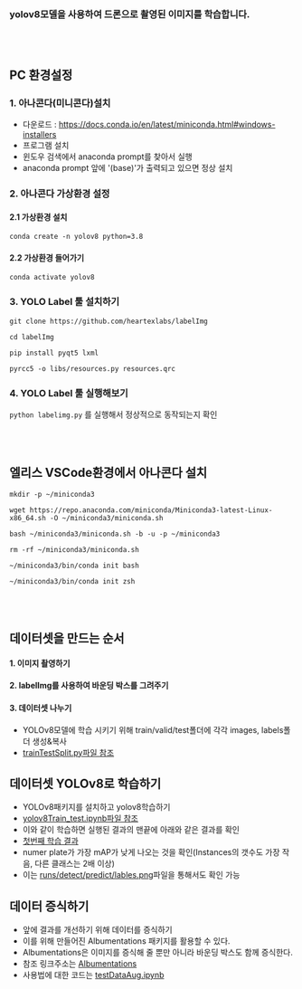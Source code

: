 ### yolov8모델을 사용하여 드론으로 촬영된 이미지를 학습합니다.

<br>
<br>

## PC 환경설정
### 1. 아나콘다(미니콘다)설치
* 다운로드 : https://docs.conda.io/en/latest/miniconda.html#windows-installers
* 프로그램 설치
* 윈도우 검색에서 anaconda prompt를 찾아서 실행
* anaconda prompt 앞에 '(base)'가 출력되고 있으면 정상 설치

### 2. 아나콘다 가상환경 설정
#### 2.1 가상환경 설치
``` conda create -n yolov8 python=3.8 ```

#### 2.2 가상환경 들어가기
``` conda activate yolov8 ```

### 3. YOLO Label 툴 설치하기
``` git clone https://github.com/heartexlabs/labelImg ```

``` cd labelImg ```

``` pip install pyqt5 lxml ```

``` pyrcc5 -o libs/resources.py resources.qrc ```

### 4. YOLO Label 툴 실행해보기
``` python labelimg.py ``` 
를 실행해서 정상적으로 동작되는지 확인

<br>
<br>

## 엘리스 VSCode환경에서 아나콘다 설치

``` mkdir -p ~/miniconda3 ```

``` wget https://repo.anaconda.com/miniconda/Miniconda3-latest-Linux-x86_64.sh -O ~/miniconda3/miniconda.sh ```

``` bash ~/miniconda3/miniconda.sh -b -u -p ~/miniconda3 ```

``` rm -rf ~/miniconda3/miniconda.sh ```

``` ~/miniconda3/bin/conda init bash ```

``` ~/miniconda3/bin/conda init zsh ```

<br>
<br>

## 데이터셋을 만드는 순서
#### 1. 이미지 촬영하기
#### 2. labelImg를 사용하여 바운딩 박스를 그려주기
#### 3. 데이터셋 나누기
* YOLOv8모델에 학습 시키기 위해 train/valid/test폴더에 각각 images, labels폴더 생성&복사
* [trainTestSplit.py파일 참조](https://github.com/venture21/yolov8_drone/blob/main/trainTestSplit.py)

## 데이터셋 YOLOv8로 학습하기
* YOLOv8패키지를 설치하고 yolov8학습하기
* [yolov8Train_test.ipynb파일 참조](https://github.com/venture21/yolov8_drone/blob/main/yolov8Train_test.ipynb)
* 이와 같이 학습하면 실행된 결과의 맨끝에 아래와 같은 결과를 확인
* [첫번째 학습 결과](https://github.com/venture21/yolov8_drone/blob/main/train1_result.png)
* numer plate가 가장 mAP가 낮게 나오는 것을 확인(Instances의 갯수도 가장 작음, 다른 클래스는 2배 이상)
* 이는 [runs/detect/predict/lables.png](https://github.com/venture21/yolov8_drone/blob/main/labels1.png)파일을 통해서도 확인 가능

## 데이터 증식하기
* 앞에 결과를 개선하기 위해 데이터를 증식하기
* 이를 위해 만들어진 Albumentations 패키지를 활용할 수 있다.
* Albumentations은 이미지를 증식해 줄 뿐만 아니라 바운딩 박스도 함께 증식한다.
* 참조 링크주소는 [Albumentations](https://albumentations.ai/docs/getting_started/bounding_boxes_augmentation/)
* 사용법에 대한 코드는 [testDataAug.ipynb](https://albumentations.ai/docs/getting_started/bounding_boxes_augmentation/)

